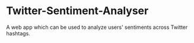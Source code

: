 # Twitter-Sentiment-Analyser
A web app which can be used to analyze users' sentiments across Twitter hashtags.
